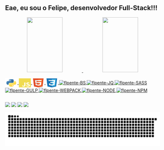 ## Eae, eu sou o Felipe, desenvolvedor Full-Stack!!!
<div align="center">
  <a href="https://github.com/flpente">
  <img height="180em" width="48%" src="https://github-readme-stats.vercel.app/api?username=flpente&show_icons=true&theme=tokyonight&include_all_commits=true&count_private=true"/>
  <img height="180em" width="48%" src="https://github-readme-stats.vercel.app/api/top-langs/?username=flpente&layout=compact&langs_count=7&theme=tokyonight"/>
</div>
<div style="display: inline_block"><br>
  <img align="center" alt="flpente-Python" height="30" width="40" src="https://raw.githubusercontent.com/devicons/devicon/master/icons/python/python-original.svg">
  <img align="center" alt="flpente-Js" height="30" width="40" src="https://raw.githubusercontent.com/devicons/devicon/master/icons/javascript/javascript-plain.svg">
  <img align="center" alt="flpente-HTML" height="30" width="40" src="https://raw.githubusercontent.com/devicons/devicon/master/icons/html5/html5-original.svg">
  <img align="center" alt="flpente-CSS" height="30" width="40" src="https://raw.githubusercontent.com/devicons/devicon/master/icons/css3/css3-original.svg">
  <img align="center" alt="flpente-BS" height="30" width="40" src="https://cdn.jsdelivr.net/gh/devicons/devicon/icons/bootstrap/bootstrap-original.svg">
  <img align="center" alt="flpente-JQ" height="30" width="40" src="https://cdn.jsdelivr.net/gh/devicons/devicon/icons/jquery/jquery-plain-wordmark.svg">
  <img align="center" alt="flpente-SASS" height="30" width="40" src="https://cdn.jsdelivr.net/gh/devicons/devicon/icons/sass/sass-original.svg">
  <img align="center" alt="flpente-GULP" height="30" width="40" src="https://cdn.jsdelivr.net/gh/devicons/devicon/icons/gulp/gulp-plain.svg">
  <img align="center" alt="flpente-WEBPACK" height="30" width="40" src="https://cdn.jsdelivr.net/gh/devicons/devicon/icons/webpack/webpack-plain.svg">
  <img align="center" alt="flpente-NODE" height="30" width="40" src="https://cdn.jsdelivr.net/gh/devicons/devicon/icons/nodejs/nodejs-original.svg">
  <img align="center" alt="flpente-NPM" height="30" width="40" src="https://cdn.jsdelivr.net/gh/devicons/devicon/icons/npm/npm-original-wordmark.svg">
  
  
  ##
 
<div> 
  <a href="https://instagram.com/felipe_nas_fonseca/" target="_blank"><img src="https://img.shields.io/badge/-Instagram-%23E4405F?style=for-the-badge&logo=instagram&logoColor=white" target="_blank"></a>
 	<a href="https://www.twitch.tv/flpente" target="_blank"><img src="https://img.shields.io/badge/Twitch-9146FF?style=for-the-badge&logo=twitch&logoColor=white" target="_blank"></a>
  <a href = "mailto:contatofelipenas@gmail.com"><img src="https://img.shields.io/badge/-Gmail-%23333?style=for-the-badge&logo=gmail&logoColor=white" target="_blank"></a>
  <a href="https://www.linkedin.com/in/felipe-nascimento-fonseca-b5611519a/" target="_blank"><img src="https://img.shields.io/badge/-LinkedIn-%230077B5?style=for-the-badge&logo=linkedin&logoColor=white" target="_blank"></a> 
 
  ![Snake animation](https://github.com/flpente/flpente/blob/output/github-contribution-grid-snake.svg)
 
</div>
